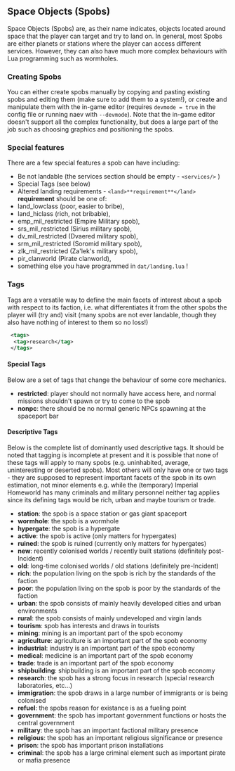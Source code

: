 ## Space Objects (Spobs)

Space Objects (Spobs) are, as their name indicates, objects located around space that the player can target and try to land on. In general, most Spobs are either planets or stations where the player can access different services. However, they can also have much more complex behaviours with Lua programming such as wormholes.

### Creating Spobs

You can either create spobs manually by copying and pasting existing spobs and editing them (make sure to add them to a system!), or create and manipulate them with the in-game editor (requires `devmode = true` in the config file or running naev with `--devmode`). Note that the in-game editor doesn't support all the complex functionality, but does a large part of the job such as choosing graphics and positioning the spobs.

### Special features

There are a few special features a spob can have including:

- Be not landable (the services section should be empty - `<services/>` )
- Special Tags (see below)
- Altered landing requirements - `<land>**requirement**</land>`
**requirement** should be one of:
- land_lowclass (poor, easier to bribe),
- land_hiclass (rich, not bribable),
- emp_mil_restricted (Empire Military spob),
- srs_mil_restricted (Sirius military spob),
- dv_mil_restricted (Dvaered military spob),
- srm_mil_restricted (Soromid military spob),
- zlk_mil_restricted (Za'lek's military spob),
- pir_clanworld (Pirate clanworld),
- something else you have programmed in `dat/landing.lua` !

### Tags

Tags are a versatile way to define the main facets of interest about a spob with respect to its faction, i.e. what differentiates it from the other spobs the player will (try and) visit (many spobs are not ever landable, though they also have nothing of interest to them so no loss!)

```xml
 <tags>
  <tag>research</tag>
 </tags>
```

#### Special Tags

Below are a set of tags that change the behaviour of some core mechanics.

* **restricted**: player should not normally have access here, and normal missions shouldn't spawn or try to come to the spob
* **nonpc**: there should be no normal generic NPCs spawning at the spaceport bar

#### Descriptive Tags

Below is the complete list of dominantly used descriptive tags. It should be noted that tagging is incomplete at present and it is possible that none of these tags will apply to many spobs (e.g. uninhabited, average, uninteresting or deserted spobs). Most others will only have one or two tags - they are supposed to represent important facets of the spob in its own estimation, not minor elements e.g. while the (temporary) Imperial Homeworld has many criminals and military personnel neither tag applies since its defining tags would be rich, urban and maybe tourism or trade.

* **station**: the spob is a space station or gas giant spaceport
* **wormhole**: the spob is a wormhole
* **hypergate**: the spob is a hypergate
* **active**: the spob is active (only matters for hypergates)
* **ruined**: the spob is ruined (currently only matters for hypergates)
* **new**: recently colonised worlds / recently built stations (definitely post-Incident)
* **old**: long-time colonised worlds / old stations (definitely pre-Incident)
* **rich**: the population living on the spob is rich by the standards of the faction
* **poor**: the population living on the spob is poor by the standards of the faction
* **urban**: the spob consists of mainly heavily developed cities and urban environments
* **rural**: the spob consists of mainly undeveloped and virgin lands
* **tourism**: spob has interests and draws in tourists
* **mining**: mining is an important part of the spob economy
* **agriculture**: agriculture is an important part of the spob economy
* **industrial**: industry is an important part of the spob economy
* **medical**: medicine is an important part of the spob economy
* **trade**: trade is an important part of the spob economy
* **shipbuilding**: shipbuilding is an important part of the spob economy
* **research**: the spob has a strong focus in research (special research laboratories, etc...)
* **immigration**: the spob draws in a large number of immigrants or is being colonised
* **refuel**: the spobs reason for existance is as a fueling point
* **government**: the spob has important government functions or hosts the central government
* **military**: the spob has an important factional military presence
* **religious**: the spob has an important religious significance or presence
* **prison**: the spob has important prison installations
* **criminal**: the spob has a large criminal element such as important pirate or mafia presence
